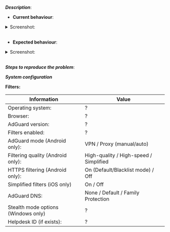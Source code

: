 [//]: # (***You can delete or ignore strings starting with "[//]:" They will not be visible either way.)

***Description***:
* **Current behaviour**: 

[//]: # (Substitute this line with a description of the problem)

[//]: # (Replace %screenshot_url% below with a link to the screenshot of the problem. Also, you can paste image from clipboard instead. It will be automatically loaded.)
<details><summary>Screenshot:</summary>

![image](%screenshot_url%)
</details><br/>

* **Expected behaviour**: 

[//]: # (Substitute this line with a description of what should happen normally. If needed, provide a screenshot below, same as above)

<details><summary>Screenshot:</summary>

![image](%url_of_screenshot%)
</details><br/>

***Steps to reproduce the problem***:

[//]: # (Substitute this line with a step-by-step instruction how to reproduce the issue)

***System configuration***

**Filters:**

[//]: # (Substitute this line with the list of your active filters, separated by commas)

[//]: # (Please enter the correct values for your case to the table below)

Information                         | Value
---                                 | ---
Operating system:                   | ?
Browser:                            | ?
AdGuard version:                    | ?
Filters enabled:                    | ?
AdGuard mode (Android only):        | VPN / Proxy (manual/auto)
Filtering quality (Android only):   | High-quality / High-speed / Simplified
HTTPS filtering (Android only):     | On (Default/Blacklist mode) / Off
Simplified filters (iOS only)       | On / Off
AdGuard DNS:                        | None / Default / Family Protection
Stealth mode options (Windows only) | ?
Helpdesk ID (if exists):            | ?

[//]: # (This template is meant for missed ad/false positive reports, for other type of reports edit it accordingly)
[//]: # (If this is a crash report, include the crashlog with https://gist.github.com/)
